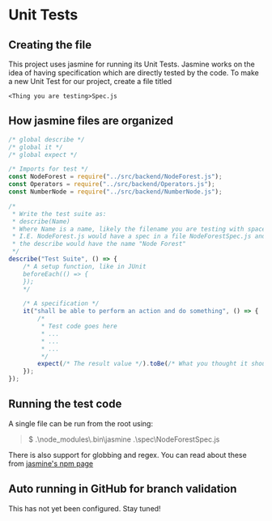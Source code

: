 # Unit Tests

## Creating the file

This project uses jasmine for running its Unit Tests. Jasmine works on the
idea of having specification which are directly tested by the code. To make
a new Unit Test for our project, create a file titled

`<Thing you are testing>Spec.js`

## How jasmine files are organized

```javascript
/* global describe */
/* global it */
/* global expect */

/* Imports for test */
const NodeForest = require("../src/backend/NodeForest.js");
const Operators = require("../src/backend/Operators.js");
const NumberNode = require("../src/backend/NumberNode.js");

/* 
 * Write the test suite as:
 * describe(Name)
 * Where Name is a name, likely the filename you are testing with spaces.
 * I.E. NodeForest.js would have a spec in a file NodeForestSpec.js and
 * the describe would have the name "Node Forest"
 */
describe("Test Suite", () => {
    /* A setup function, like in JUnit
    beforeEach(() => {
    });
    */

    /* A specification */
    it("shall be able to perform an action and do something", () => {
        /*
         * Test code goes here
         * ...
         * ...
         * ...
         */
        expect(/* The result value */).toBe(/* What you thought it should be */);
    });
});
```

## Running the test code

A single file can be run from the root using:

> $ .\node_modules\\.bin\jasmine .\spec\NodeForestSpec.js

There is also support for globbing and regex. You can read about these
from <a href="https://www.npmjs.com/package/jasmine">jasmine's npm page</a>

## Auto running in GitHub for branch validation

This has not yet been configured. Stay tuned!
